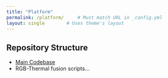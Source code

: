 ```yaml
---
title: "Platform"
permalink: /platform/     # Must match URL in _config.yml
layout: single        # Uses theme's layout
---
```


## Repository Structure
- [Main Codebase](https://github.com/Yiiiming/ThermalTrack)
- RGB-Thermal fusion scripts...
